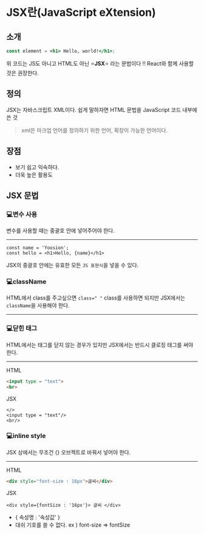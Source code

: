 # JSX란(JavaScript eXtension)


## 소개
``` jsx
const element = <h1> Hello, world!</h1>;
```

위 코드는 JS도 아니고 HTML도 아닌 ⭐**JSX**⭐ 라는 문법이다 !! React와 함께 사용할 것은 권장한다.
## 정의
JSX는 자바스크립트 XML이다. 쉽게 말하자면 HTML 문법을 JavaScript 코드 내부에 쓴 것

> xml은 마크업 언어를 정의하기 위한 언어, 확장이 가능한 언어이다.

## 장점
- 보기 쉽고 익숙하다.
- 더욱 높은 활용도
## JSX 문법
### 💻변수 사용
변수를 사용할 때는 중괄호 안에 넣어주어야 한다.

---

``` JSX
const name = 'Yoosion';
const hello = <h1>Hello, {name}</h1>
```
JSX의 중괄호 안에는 유효한 모든 `JS 표현식`을 넣을 수 있다.


### 💻className
HTML에서 class를 주고싶으면 `class=" "` class를 사용하면 되지만 JSX에서는 `className`을 사용해야 한다. 

---


### 💻닫힌 태그
HTML에서는 태그를 닫지 않는 경우가 있지만 JSX에서는 반드시 클로징 태그를 써야한다.

---  

HTML
```HTML
<input type = "text">
<br>
```
JSX

```JSX
</>
<input type = "text"/>
<br/>
```

### 💻inline style 
JSX 상에서는 무조건 {} 오브젝트로 바꿔서 넣어야 한다.

---

HTML
```HTML
<div style="font-size : 16px">글씨</div>
```
JSX
``` JSX
<div style={fontSize : '16px'}> 글씨 </div>
```
- { 속성명 : '속성값' } 
- 대쉬 기호를 쓸 수 없다. ex ) font-size => fontSize
